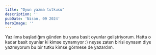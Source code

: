 ```yaml
---
title: "Oyun yazma tutkusu"
description: ''
pubDate: 'Nisan, 09 2024'
heroImage: ''
---
```


Yazılıma başladığım günden bu yana basit oyunlar geliştriyorum. Hatta o kadar basit oyunlar ki kimse oynamıyor :)
neyse zaten birisi oynasın diye yazmıyorum bu bir tutku kimse görmese de yazardım.

























